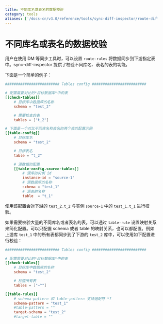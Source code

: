 ```yaml
---
title: 不同库名或表名的数据校验
category: tools
aliases: ['/docs-cn/v3.0/reference/tools/sync-diff-inspector/route-diff/']
---
```


# 不同库名或表名的数据校验

用户在使用 DM 等同步工具时，可以设置 `route-rules` 将数据同步到下游指定表中。sync-diff-inspector 提供了校验不同库名、表名的表的功能。

下面是一个简单的例子：

```toml
######################### Tables config #########################

# 配置需要对比的*目标数据库*中的表
[[check-tables]]
    # 目标库中数据库的名称
    schema = "test_2"

    # 需要检查的表
    tables = ["t_2"]

# 下面是一个对比不同库名和表名的两个表的配置示例
[[table-config]]
    # 目标库名
    schema = "test_2"

    # 目标表名
    table = "t_2"

    # 源数据的配置
    [[table-config.source-tables]]
        # 源库的实例 id
        instance-id = "source-1"
        # 源数据库的名称
        schema = "test_1"
        # 源表的名称
        table  = "t_1"
```

使用该配置会对下游的 `test_2.t_2` 与实例 `source-1` 中的 `test_1.t_1` 进行校验。

如果需要校验大量的不同库名或者表名的表，可以通过 `table-rule` 设置映射关系来简化配置。可以只配置 schema 或者 table 的映射关系，也可以都配置。例如上游库 `test_1` 中的所有表都同步到了下游的 `test_2` 库中，可以使用如下配置进行校验：

```toml
######################### Tables config #########################

# 配置需要对比的*目标数据库*中的表
[[check-tables]]
    # 目标库中数据库的名称
    schema = "test_2"

    # 检查所有表
    tables = ["~^"]

[[table-rules]]
    # schema-pattern 和 table-pattern 支持通配符 *?
    schema-pattern = "test_1"
    #table-pattern = ""
    target-schema = "test_2"
    #target-table = ""
```
